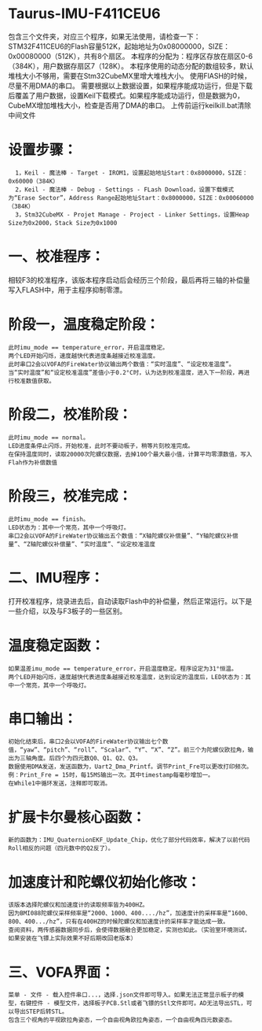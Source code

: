 # Taurus-IMU-F411CEU6    
  包含三个文件夹，对应三个程序，如果无法使用，请检查一下：
    STM32F411CEU6的Flash容量512K，起始地址为0x08000000，SIZE：0x00080000（512K），共有8个扇区。
    本程序的分配为：程序区存放在扇区0-6（384K），用户数据存扇区7（128K）。
    本程序使用的动态分配的数组较多，默认堆栈大小不够用，需要在Stm32CubeMX里增大堆栈大小。
    使用FlASH的时候，尽量不用DMA的串口。
    需要根据以上数据设置，如果程序能成功运行，但是下载后覆盖了用户数据，设置Keil下载模式。如果程序能成功运行，但是数据为0，CubeMX增加堆栈大小，检查是否用了DMA的串口。
    上传前运行keilkill.bat清除中间文件
  # 设置步骤：
      1，Keil - 魔法棒 - Target - IROM1，设置起始地址Start：0x8000000，SIZE：0x60000（384K）
      2，Keil - 魔法棒 - Debug - Settings - FLash Download，设置下载模式为“Erase Sector”，Address Range起始地址Start：0x8000000，SIZE：0x00060000（384K）
      3，Stm32CubeMX - Projet Manage - Project - Linker Settings，设置Heap Size为0x2000，Stack Size为0x1000
      
# 一、校准程序：
  相较F3的校准程序，该版本程序启动后会经历三个阶段，最后再将三轴的补偿量写入FLASH中，用于主程序抑制零漂。
  # 阶段一，温度稳定阶段： 
    此时imu_mode == temperature_error，开启温度稳定。
    两个LED开始闪烁，速度越快代表进度条越接近校准温度。
    此时串口2会以VOFA的FireWater协议输出两个数值：“实时温度”、“设定校准温度”。
    当“实时温度”和“设定校准温度”差值小于0.2°C时，认为达到校准温度，进入下一阶段，再进行校准数值获取。
  # 阶段二，校准阶段：  
    此时imu_mode == normal。
    LED进度条停止闪烁，开始校准，此时不要动板子，稍等片刻校准完成。
    在保持温度同时，读取20000次陀螺仪数据，去掉100个最大最小值，计算平均零漂数值，写入Flah作为补偿数值
  # 阶段三，校准完成：    
    此时imu_mode == finish。
    LED状态为：其中一个常亮，其中一个呼吸灯。
    串口2会以VOFA的FireWater协议输出五个数值：“X轴陀螺仪补偿量”、“Y轴陀螺仪补偿量”、“Z轴陀螺仪补偿量”、“实时温度”、“设定校准温度 

# 二、IMU程序：
  打开校准程序，烧录进去后，自动读取Flash中的补偿量，然后正常运行。以下是一些介绍，以及与F3板子的一些区别。
  # 温度稳定函数： 
    如果温差imu_mode == temperature_error，开启温度稳定。程序设定为31°恒温。
    两个LED开始闪烁，速度越快代表进度条越接近校准温度，达到设定的温度后，LED状态为：其中一个常亮，其中一个呼吸灯。
  # 串口输出：
    初始化结束后，串口2会以VOFA的FireWater协议输出七个数值，“yaw”、“pitch”、“roll”、“Scalar”、“Y”、“X”、“Z”。前三个为陀螺仪欧拉角，输出为三轴角度。后四个为四元数Q0、Q1、Q2、Q3。
    数据使用DMA发送，发送函数为，Uart2_Dma_Printf。调节Print_Fre可以更改打印频次。例：Print_Fre = 15时，每15MS输出一次。其中timestamp每毫秒增加一。
    在While1中循环发送，注释即可取消。
  # 扩展卡尔曼核心函数：
    新的函数为：IMU_QuaternionEKF_Update_Chip，优化了部分代码效率，解决了以前代码Roll相反的问题（四元数中的Q2反了）。
  # 加速度计和陀螺仪初始化修改：
    该版本选择陀螺仪和加速度计的读取频率皆为400HZ。
    因为BMI088陀螺仪采样频率是“2000、1000、400..../hz”，加速度计的采样率是“1600、800、400.../hz”，只有在400HZ的时候陀螺仪和加速度计的采样率才能达成一致。
    查阅资料，两传感器数据同步后，会使得数据融合更加稳定，实测也如此。（实验室环境测试，如果安装在飞镖上实际效果不好后期改回老版本）
    
# 三、VOFA界面：
    菜单 - 文件 - 载入控件串口...，选择.json文件即可导入。如果无法正常显示板子的模型，右键控件 - 模型文件，选择板子PCB.Stl或者飞镖的Stl文件即可。AD无法导出STL，可以导出STEP后转STL。
    包含三个视角的平视欧拉角姿态，一个自由视角欧拉角姿态，一个自由视角四元数姿态。
    
